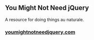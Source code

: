 You Might Not Need jQuery
----

A resource for doing things au naturale.

### [youmightnotneedjquery.com](youmightnotneedjquery.com)
